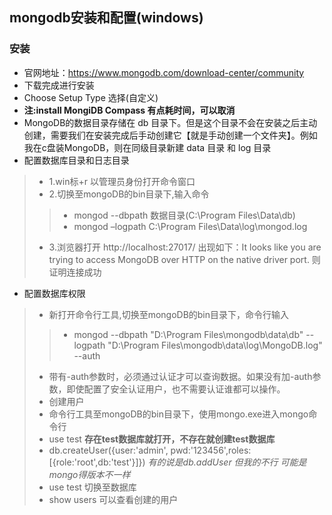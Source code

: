 ## mongodb安装和配置(windows)
### 安装
* 官网地址：https://www.mongodb.com/download-center/community
* 下载完成进行安装
* Choose Setup Type 选择(自定义)
* __注:install MongiDB Compass  有点耗时间，可以取消__
* MongoDB的数据目录存储在 db 目录下。但是这个目录不会在安装之后主动创建，需要我们在安装完成后手动创建它【就是手动创建一个文件夹】。例如我在c盘装MongoDB，则在同级目录新建 data 目录 和 log 目录
* 配置数据库目录和日志目录
>* 1.win标+r 以管理员身份打开命令窗口 
>* 2.切换至mongoDB的bin目录下,输入命令
>>* mongod --dbpath 数据目录(C:\Program Files\Data\db)
>>* mongod  –logpath C:\Program Files\Data\log\mongod.log
>* 3.浏览器打开 http://localhost:27017/ 出现如下：It looks like you are trying to access MongoDB over HTTP on the native driver port.  则证明连接成功
* 配置数据库权限
>* 新打开命令行工具,切换至mongoDB的bin目录下，命令行输入
>>* mongod --dbpath "D:\Program Files\mongodb\data\db" --logpath "D:\Program Files\mongodb\data\log\MongoDB.log" --auth
>* 带有-auth参数时，必须通过认证才可以查询数据。如果没有加-auth参数，即使配置了安全认证用户，也不需要认证谁都可以操作。
>* 创建用户
>* 命令行工具至mongoDB的bin目录下，使用mongo.exe进入mongo命令行
>* use test __存在test数据库就打开，不存在就创建test数据库__
>* db.createUser({user:'admin', pwd:'123456',roles:[{role:'root',db:'test'}]})    _有的说是db.addUser 但我的不行 可能是mongo得版本不一样_
>* use test 切换至数据库
>* show users 可以查看创建的用户